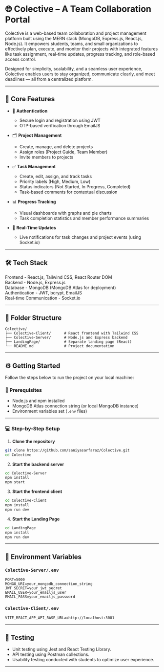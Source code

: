 # 🌐 Colective – A Team Collaboration Portal

Colective is a web-based team collaboration and project management platform built using the MERN stack (MongoDB, Express.js, React.js, Node.js). It empowers students, teams, and small organizations to effectively plan, execute, and monitor their projects with integrated features like task assignment, real-time updates, progress tracking, and role-based access control.

Designed for simplicity, scalability, and a seamless user experience, Colective enables users to stay organized, communicate clearly, and meet deadlines — all from a centralized platform.

---

## 🧠 Core Features

- 🔐 **Authentication**

  - Secure login and registration using JWT
  - OTP-based verification through EmailJS

- 🗂 **Project Management**

  - Create, manage, and delete projects
  - Assign roles (Project Guide, Team Member)
  - Invite members to projects

- ✅ **Task Management**

  - Create, edit, assign, and track tasks
  - Priority labels (High, Medium, Low)
  - Status indicators (Not Started, In Progress, Completed)
  - Task-based comments for contextual discussion

- 📊 **Progress Tracking**

  - Visual dashboards with graphs and pie charts
  - Task completion statistics and member performance summaries

- 🔔 **Real-Time Updates**
  - Live notifications for task changes and project events (using Socket.io)

---

## 🛠 Tech Stack

Frontend - React.js, Tailwind CSS, React Router DOM  
 Backend - Node.js, Express.js  
 Database - MongoDB (MongoDB Atlas for deployment)  
 Authentication - JWT, bcrypt, EmailJS  
 Real-time Communication - Socket.io

---

## 📁 Folder Structure

```
Colective/
├── Colective-Client/      # React frontend with Tailwind CSS
├── Colective-Server/      # Node.js and Express backend
├── LandingPage/           # Separate landing page (React)
└── README.md              # Project documentation
```

---

## ⚙️ Getting Started

Follow the steps below to run the project on your local machine:

### 🔧 Prerequisites

- Node.js and npm installed
- MongoDB Atlas connection string (or local MongoDB instance)
- Environment variables set (`.env` files)

---

### 💻 Step-by-Step Setup

1. **Clone the repository**

```bash
git clone https://github.com/saniyasarfaraz/Colective.git
cd Colective
```

2. **Start the backend server**

```bash
cd Colective-Server
npm install
npm start
```

3. **Start the frontend client**

```bash
cd Colective-Client
npm install
npm run dev
```

4. **Start the Landing Page**

```bash
cd LandingPage
npm install
npm run dev
```

---

## 🔐 Environment Variables

### `Colective-Server/.env`

```env
PORT=5000
MONGO_URI=your_mongodb_connection_string
JWT_SECRET=your_jwt_secret
EMAIL_USER=your_emailjs_user
EMAIL_PASS=your_emailjs_password
```

### `Colective-Client/.env`

```env
VITE_REACT_APP_API_BASE_URLa=http://localhost:3001
```

---

## 🧪 Testing

- Unit testing using Jest and React Testing Library.
- API testing using Postman collections.
- Usability testing conducted with students to optimize user experience.

---
